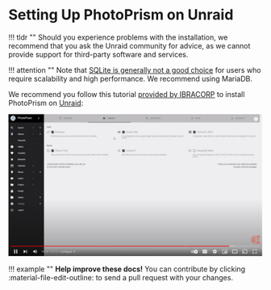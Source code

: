 # Setting Up PhotoPrism on Unraid

!!! tldr ""
    Should you experience problems with the installation, we recommend that you ask the Unraid community for advice, as we cannot provide support for third-party software and services.

!!! attention ""
    Note that [SQLite is generally not a good choice](../troubleshooting/sqlite.md) for users who require scalability and high performance. We recommend using MariaDB.

We recommend you follow this tutorial [provided by IBRACORP](https://www.youtube.com/c/ibracorp) to install PhotoPrism on [Unraid](https://unraid.net/):

[![](img/ibracorp.jpg)](https://youtu.be/WMNsO-0BuG8)

!!! example ""
    **Help improve these docs!** You can contribute by clicking :material-file-edit-outline: to send a pull request with your changes.
